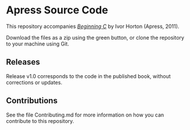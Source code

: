 # Apress Source Code

This repository accompanies [*Beginning C*](http://www.apress.com/9781430243625) by Ivor Horton (Apress, 2011).

[comment]: #cover

Download the files as a zip using the green button, or clone the repository to your machine using Git.

## Releases

Release v1.0 corresponds to the code in the published book, without corrections or updates.

## Contributions

See the file Contributing.md for more information on how you can contribute to this repository.
